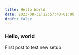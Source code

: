 ```yaml
---
title: Hello World
date: 2023-08-31T12:57:43+01:00
draft: false
---
```


### Hello, world

First post to test new setup

